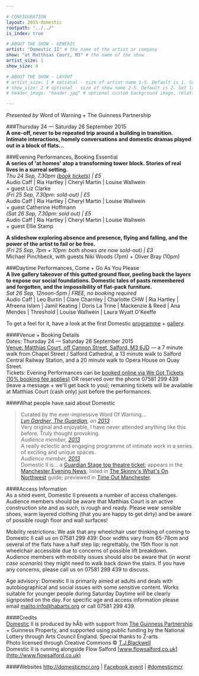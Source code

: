 ```yaml
---

# CONFIGURATION
layout: 2015-domestic
rootpath: "../../"
is_index: true

# ABOUT THE SHOW - GENERIC
artist: "Domestic II" # the name of the artist or company
show: "at Matthias Court, M3" # the name of the show
artist_size: 1
show_size: 4

# ABOUT THE SHOW - LAYOUT
# artist_size: 1 # optional - size of artist name 1-5. Default is 1. Set longer names to lower values
# show_size: 2 # optional - size of show name 2-5. Default is 2. Set longer names to lower values
# header_image: "header.jpg" # optional custom background image, relative to current page

---
```

*Presented by* Word of Warning *+* The Guinness Partnership        
        
###Thursday 24 — Saturday 26 September 2015        
**A one-off, never to be repeated trip around a building in transition. Intimate interactions, homely conversations and domestic dramas played out in a block of flats…**        
         
###Evening Performances, Booking Essential	
**A series of 'at homes' atop a transforming tower block. Stories of real lives in a surreal setting.**         
*Thu 24 Sep, 7.30pm [(book tickets)](http://www.wegottickets.com/event/332263) | £5*        
Audio Caff | Ria Hartley | Cheryl Martin | Louise Wallwein<br>+ guest Liz Clarke        
*(Fri 25 Sep, 7.30pm: sold-out) | £5*        
Audio Caff | Ria Hartley | Cheryl Martin | Louise Wallwein<br>+ guest Catherine Hoffmann        
*(Sat 26 Sep, 7.30pm: sold out) | £5*        
Audio Caff | Ria Hartley | Cheryl Martin | Louise Wallwein<br>+ guest Ellie Stamp        

**A slideshow exploring absence and presence, flying and falling, and the power of the artist to fail or be free.**        
*(Fri 25 Sep, 7pm + 10pm: both shows are now sold-out) | £3*        
Michael Pinchbeck, with guests Niki Woods (7pm) + Oliver Bray (10pm)        
       
###Daytime Performances, Come + Go As You Please        
**A live gallery takeover of this gutted ground floor, peeling back the layers to expose our social foundations. Domestic tales of pasts remembered and forgotten, and the impossibility of flat-pack furniture.**        
*Sat 26 Sep, 12noon-5pm | FREE, no booking required*        
Audio Caff | Leo Burtin | Clare Charnley | Charlotte CHW | Ria Hartley | Afreena Islam | Jamil Keating | Doris La Trine | Mackenzie & Reed | Ana Mendes | Threshold | Louise Wallwein | Laura Wyatt O'Keeffe        
         
To get a feel for it, have a look at the first Domestic [programme](/archive/2013-domestic) + [gallery](/galleries/2013-domestic).        
        
####Venue + Booking Details        
Dates: Thursday 24 — Saturday 26 September 2015        
[Venue: Matthias Court, off Cannon Street, Salford, M3 6JD](http://bit.ly/domesticTWO) — a 7 minute walk from Chapel Street / Salford Cathedral, a 13 minute walk to Salford Central Railway Station, and a 20 minute walk to Opera House on Quay Street.            
Tickets: Evening Performances can be [booked online via We Got Tickets (10% booking fee applies)](http://www.wegottickets.com/wordofwarning) OR reserved over the phone 07581 299 439 (leave a message + we'll get back to you); remaining tickets will be available at Matthias Court (cash only) just before the performances.
        
####What people have said about Domestic       
>Curated by the ever-impressive Word Of Warning…<br>*[Lyn Gardner, The Guardian](http://www.theguardian.com/stage/2013/nov/02/this-weeks-theatre), on [2013](/archive/2013-domestic)*        
>Very original and enjoyable, I have never attended anything like this before. Truly thought provoking.<br>*Audience member, [2013](/archive/2013-domestic)*          
>A really eclectic and engaging programme of intimate work in a series of exciting and unique spaces.<br>*Audience member, [2013](/archive/2013-domestic)*          
>Domestic II is… a [Guardian Stage top theatre ticket](http://www.theguardian.com/stage/theatreblog/2015/sep/21/iliad-llanelli-odyssey-simon-armitage-domestic-11-rebecca-lenkiewicz-theatre-top-tickets); appears in the [Manchester Evening News](http://www.manchestereveningnews.co.uk/news/greater-manchester-news/derelict-block-flats-stage-community-10121091); listed in [The Skinny's What's On Northwest](http://www.theskinny.co.uk/things-to-do/northwest/whats-on-liverpool-psych-fest-ottolenghi-menace-beach) guide; previewed in [Time Out Manchester](http://www.timeout.com/manchester/blog/art-festival-domestic-ii-gives-lease-of-life-to-unused-salford-tower-block-090915).               
             
####Access Information        
As a sited event, Domestic II presents a number of access challenges.  Audience members should be aware that Matthias Court is an active construction site and as such, is rough and ready.  Please wear sensible shoes, warm layered clothing (that you are happy to get dirty) and be aware of possible rough floor and wall surfaces!    

Mobility restrictions: We ask that any wheelchair user thinking of coming to Domestic II call us on 07581 299 439: Door widths vary from 65-78cm and several of the flats have a half step lip; regrettably, the 15th floor is not wheelchair accessible due to concerns of possible lift breakdown.    
Audience members with mobility issues should also be aware that (*in worst case scenario*) they might need to walk back down the stairs. If you have any concerns, please call us on 07581 299 439 to discuss.     

Age advisory: Domestic II is primarily aimed at adults and deals with autobiographical and social issues with some sensitive content. Works suitable for younger people during Saturday Daytime will be clearly signposted on the day. For specific age and access information please email <mailto:info@habarts.org> or call 07581 299 439.      
       
####Credits         
[Domestic](/hab/domestic) II is produced by hÅb with support from [The Guinness Partnership](http://www.guinnesspartnership.com/about-us/news/tgp/2015/september/matthias-court-production#.VgFCXXmFPGg) + Guinness Property, and supported using public funding by the National Lottery through Arts Council England. Special thanks to Z-arts.        
Photo licensed through Creative Commons © [T.J.Blackwell](http://tjblackwell.co.uk/lucid)        
Domestic II is running alongside Flow Salford [www.flowsalford.co.uk](http://www.flowsalford.co.uk)

####Websites
<http://domesticmcr.org> | [Facebook event](http://www.facebook.com/events/761760307283189) | [#domesticmcr](http://twitter.com/hashtag/domesticmcr)
